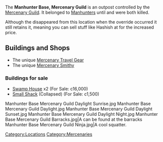 The **Manhunter Base, Mercenary Guild** is an outpost controlled by the
[Mercenary Guild](03%20-%20Projects%20&%20Wikis/Kenshi/Kenshi%20Wiki/Kenshi%20Wiki%20Template/Manhunter%20Base/Mercenary_Guild.md "wikilink"). It belonged to
[Manhunters](Manhunters.md "wikilink") until [](Slave_Market_Master.md) and [](Slave_Mistress_Grace.md) were both killed.

Although the [](Empire_Southwest_Trade_Culture.md) disappeared from
this location when the override occurred it still retains it, meaning
you can sell stuff like Hashish at for the increased price.

## Buildings and Shops

- The unique [Mercenary Travel Gear](Mercenary_Travel_Gear.md "wikilink")
- The unique [Mercenary Smithy](Mercenary_Smithy.md "wikilink")

### Buildings for sale

- [Swamp House](Swamp_House "wikilink") x2 (For Sale: c16,000)
- [Small Shack](Small_Shack.md "wikilink") (Collapsed) (For Sale: c1,500)

Manhunter Base Mercenary Guild Daylight Sunrise.jpg Manhunter Base
Mercenary Guild Daylight.jpg Manhunter Base Mercenary Guild Daylight
Sunset.jpg Manhunter Base Mercenary Guild Daylight Night.jpg Manhunter
Base Mercenary Guild Barracks.jpg\|A [](Mercenary_Captain.md) can be found at the barracks
Manhunter Base Mercenary Guild Ninja.jpg\|A cool squatter.

[Category:Locations](Category:Locations "wikilink")
[Category:Mercenaries](Category:Mercenaries "wikilink")